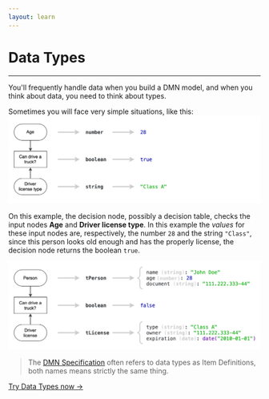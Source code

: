 ```yaml
---
layout: learn
---
```


<div id="section-data-types" class="learn-section">
  <div class="learn-home-content">
    <div class="page">
      <h1>Data Types</h1>
      <hr />
      <p>
        You'll frequently handle data when you build a DMN model, and when you think about data, you need to think about
        types.
      </p>
      <p>
        Sometimes you will face very simple situations, like this:
        <img src="/assets/data-types-1.png" />
      </p>
      <p>
        On this example, the decision node, possibly a decision table, checks the input nodes <b>Age</b> and <b>Driver
          license type</b>. In this example the <i>values</i> for these input nodes are,
        respectively, the number <code>28</code> and the string <code>"Class"</code>, since this person looks old enough
        and has the properly license, the decision node returns the boolean <code>true</code>.
      </p>
      <img src="/assets/data-types-2.png" />
      <blockquote cite="https://www.omg.org/spec/DMN/1.2/PDF">
        <p>
          <i class="fa fa-graduation-cap"></i>
          The <a href="https://www.omg.org/spec/DMN/About-DMN/">DMN Specification</a> often refers to data types as
          Item Definitions, both names means strictly the same thing.
        </p>
      </blockquote>
      <a class="button next-section" href="/learn/simple-data-types">Try Data Types now →</a>
    </div>
  </div>
</div>
